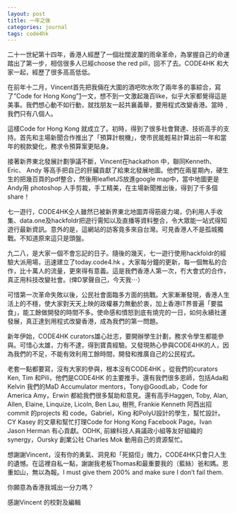 ```yaml
---
layout: post
title: 一年之後
categories: journal
tags: code4hk
---
```


二十一世紀第十四年，香港人經歷了一個壯闊波瀾的雨傘革命，為掌握自己的命運踏出了第一步，相信很多人已經choose the red pill，回不了去。CODE4HK 和大家一起，經歷了很多高高低低。

在前年十二月，Vincent首先把我倆在大圍的酒吧吹水吹了兩年多的事綜合，寫了”Code for Hong Kong”[1]一文，想不到一文激起幾百like，似乎大家都覺得這是美事。我們想心動不如行動，就找朋友一起共襄義舉，要用程式改變香港。當時﹐我們只有八個人。

這樣Code for Hong Kong 就成立了。初時，得到了很多社會賢達、技術高手的支持。首先和主場新聞合作推出了「預算計稅機」，使市民能輕易計算出前一年和當年的稅款變化，務求令預算案更貼身。

接著新界東北發展計劃爭議不斷，Vincent在hackathon 中，聯同Kenneth、Eric、 Andy 等高手把自己的肝臟貢獻了給東北發展地圖。他們在兩星期內，硬生生的把幾百頁的pdf整合，然後用leafletJS放進google map中，當中地圖更是 Andy用 photoshop 人手剪裁，手工精美，在主場新聞推出後，得到了千多個share！

七一遊行，CODE4HK仝人雖然已被新界東北地圖弄得筋疲力竭，仍利用人手收集、data.one及hackfoldr把遊行需知以及直播等資料整合，令大眾能一站式得知遊行最新資訊。意外的是，這網站的訪客竟多來自台灣。可見香港人不是孤城獨戰。不知道原來這只是頭盤。

九二八，是大家一個不會忘記的日子。隨後的幾天，七一遊行使用hackfoldr的經驗大派用場，迅速建立了today.code4.hk 。大家每分鐘的更新，每一個無私的合作，比十萬人的流量，更來得有意義。這是我們香港人第一次，冇大會式的合作，真正用科技改變社會。(俾D掌聲自己，今天我⋯）

可惜第一次革命失敗以後，公民社會面臨多方面的挑戰。大家漸漸發現，香港人生活上的不穩，使大家對天天上映的政權暴力無動於衷，加上香港IT界普遍「要揾食」，能工餘做開發的時間不多。使命感和憤怒到底有燒完的一日，如何永續社運發展，真正達到用程式改變香港，成為我們的第一問題。

新年伊始，CODE4HK curators雄心壯志，要開辦學生計劃，務求令學生都能參與。可惜心太雄，力有不逮，得到寶貴經驗。又發現熱心參與CODE4HK的人，因為我們的不足，不能有效利用工餘時間，開發和推廣自己的公民程式。

老套一點都要寫，沒有大家的參與，根本沒有CODE4HK 。從我們的curators Ken, Tim 和Pili，他們是CODE4HK 的主要推手。還有我們很多恩師，包括Ada和Kelvin 我們的MaD Accumulator mentors，Tony@GoodLab，Code for America Amy，Erwin 都給我們很多幫助和意見。還有高手Haggen, Toby,  Alan, Allen, Elaine, Linquize, Licoln, Ben Lau, 樹熊, Frankie Kenneth 阿西出招 commit 的projects 和 code。Gabriel，King 和PolyU設計的學生，幫忙設計。CY Kasey 的文章和幫忙打理Code for Hong Kong Facebook Page。Ivan Jason Herman 有心貢獻。ODHK, 前線科技人員議政小組等友好組織的synergy，Oursky 創業公社 Charles Mok 動用自己的資源幫忙。

想謝謝Vincent，沒有你的勇氣、洞見和「死掂佢」魄力，CODE4HK只會只人生的遺憾。在這裡自私一點，謝謝我老板Thomas和最重要我的（藍絲）爸和媽。恩重如山，無以為報。I must give them 200% and make sure I don’t fail them. 

你願意為香港我城出一分力嗎？

感謝Vincent 的校對及編輯

[1]: [https://kleineblase.wordpress.com/2013/12/01/code-for-hong-kong/](https://kleineblase.wordpress.com/2013/12/01/code-for-hong-kong/)

